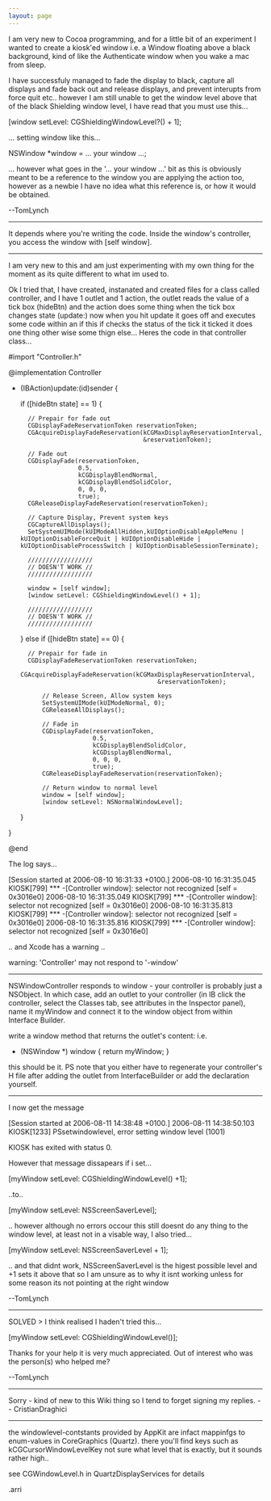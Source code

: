 ```yaml
---
layout: page
---
```




I am very new to Cocoa programming, and for a little bit of an experiment I wanted to create a kiosk'ed window i.e. a Window floating above a black background, kind of like the Authenticate window when you wake a mac from sleep.

I have successfuly managed to fade the display to black, capture all displays and fade back out and release displays, and prevent interupts from force quit etc.. however I am still unable to get the window level above that of the black Shielding window level, I have read that you must use this...

[window setLevel: CGShieldingWindowLevel?() + 1];

... setting window like this...

NSWindow *window = ... your window ...;

... however what goes in the '... your window ...' bit as this is obviously meant to be a reference to the window you are applying the action too, however as a newbie I have no idea what this reference is, or how it would be obtained.

--TomLynch

----

It depends where you're writing the code.
Inside the window's controller, you access the window with [self window].

----

I am very new to this and am just experimenting with my own thing for the moment as its quite different to what im used to.
 
Ok I tried that, I have created, instanated and created files for a class called controller, and I have 1 outlet and 1 action, the outlet reads the value of a tick box (hideBtn) and the action does some thing when the tick box changes state (update:) now when you hit update it goes off and executes some code within an if this if checks the status of the tick it ticked it does one thing other wise some thign else... Heres the code in that controller class...

    

#import "Controller.h"

@implementation Controller

- (IBAction)update:(id)sender
{

	if ([hideBtn state] == 1) {
		
		// Prepair for fade out
		CGDisplayFadeReservationToken reservationToken;
		CGAcquireDisplayFadeReservation(kCGMaxDisplayReservationInterval,
										&reservationToken);
		
		// Fade out
		CGDisplayFade(reservationToken,
					  0.5,
					  kCGDisplayBlendNormal,
					  kCGDisplayBlendSolidColor,
					  0, 0, 0,
					  true);
		CGReleaseDisplayFadeReservation(reservationToken);
		
		// Capture Display, Prevent system keys
		CGCaptureAllDisplays();
		SetSystemUIMode(kUIModeAllHidden,kUIOptionDisableAppleMenu | kUIOptionDisableForceQuit | kUIOptionDisableHide | kUIOptionDisableProcessSwitch | kUIOptionDisableSessionTerminate);
		
		//////////////////
		// DOESN'T WORK //
		//////////////////
		
		window = [self window];
		[window setLevel: CGShieldingWindowLevel() + 1];
		
		//////////////////
		// DOESN'T WORK //
		//////////////////
		
	} else if ([hideBtn state] == 0) {
		
		// Prepair for fade in
		CGDisplayFadeReservationToken reservationToken;
			CGAcquireDisplayFadeReservation(kCGMaxDisplayReservationInterval,
											&reservationToken);
			
			// Release Screen, Allow system keys
			SetSystemUIMode(kUIModeNormal, 0);
			CGReleaseAllDisplays();
			
			// Fade in
			CGDisplayFade(reservationToken,
						  0.5,
						  kCGDisplayBlendSolidColor,
						  kCGDisplayBlendNormal,
						  0, 0, 0,
						  true);
			CGReleaseDisplayFadeReservation(reservationToken);
			
			// Return window to normal level
			window = [self window];
			[window setLevel: NSNormalWindowLevel];
	}
	
}

@end



The log says...

    
[Session started at 2006-08-10 16:31:33 +0100.]
2006-08-10 16:31:35.045 KIOSK[799] *** -[Controller window]: selector not recognized [self = 0x3016e0]
2006-08-10 16:31:35.049 KIOSK[799] *** -[Controller window]: selector not recognized [self = 0x3016e0]
2006-08-10 16:31:35.813 KIOSK[799] *** -[Controller window]: selector not recognized [self = 0x3016e0]
2006-08-10 16:31:35.816 KIOSK[799] *** -[Controller window]: selector not recognized [self = 0x3016e0]


.. and Xcode has a warning ..

    
warning: 'Controller' may not respond to '-window'


----
NSWindowController responds to window - your controller is probably just a NSObject.
In which case, add an outlet to your controller (in IB click the controller, select the Classes tab, see attributes in the Inspector panel), name it myWindow and connect it to the window object from within Interface Builder.

write a window method that returns the outlet's content:
i.e.
    
- (NSWindow *) window
{
    return myWindow;
}


this should be it.
PS note that you either have to regenerate your controller's H file after adding the outlet from InterfaceBuilder or add the declaration yourself.

----

I now get the message

    

[Session started at 2006-08-11 14:38:48 +0100.]
2006-08-11 14:38:50.103 KIOSK[1233] PSsetwindowlevel, error setting window level (1001)

KIOSK has exited with status 0.



However that message dissapears if i set...

    

[myWindow setLevel: CGShieldingWindowLevel() +1];



..to..

    

[myWindow setLevel: NSScreenSaverLevel];



.. however although no errors occour this still doesnt do any thing to the window level, at least not in a visable way, I also tried...

    

[myWindow setLevel: NSScreenSaverLevel + 1];



.. and that didnt work, NSScreenSaverLevel is the higest possible level and +1 sets it above that so I am unsure as to why it isnt working unless for some reason its not pointing at the right window

--TomLynch

----

SOLVED > I think realised I haden't tried this...

    

[myWindow setLevel: CGShieldingWindowLevel()];



Thanks for your help it is very much appreciated. Out of interest who was the person(s) who helped me?

--TomLynch

----

Sorry - kind of new to this Wiki thing so I tend to forget signing my replies.
-- CristianDraghici

----
the windowlevel-contstants provided by AppKit are infact mappinfgs to enum-values in CoreGraphics (Quartz).
there you'll find keys such as kCGCursorWindowLevelKey
not sure what level that is exactly, but it sounds rather high..

see CGWindowLevel.h in QuartzDisplayServices for details

.arri
